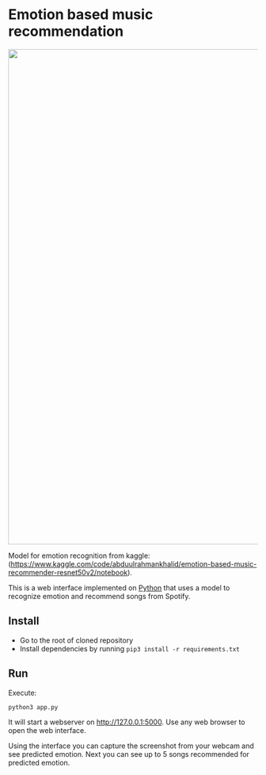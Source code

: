 # Emotion based music recommendation 

<div align="center">
<img src="example_picture.jpg" height="1000"/>
</div>

Model for emotion recognition from kaggle: (https://www.kaggle.com/code/abduulrahmankhalid/emotion-based-music-recommender-resnet50v2/notebook).

This is a web interface implemented on [Python](https://www.python.org) that uses a model to recognize emotion and recommend songs from Spotify.

## Install

* Go to the root of cloned repository
* Install dependencies by running `pip3 install -r requirements.txt`

## Run

Execute:

```
python3 app.py
```

It will start a webserver on http://127.0.0.1:5000. Use any web browser to open the web interface.

Using the interface you can capture the screenshot from your webcam and see predicted emotion. Next you can see up to 5 songs recommended for predicted emotion.
